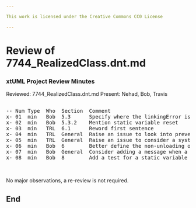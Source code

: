 ```yaml
---

This work is licensed under the Creative Commons CC0 License

---
```


# Review of 7744_RealizedClass.dnt.md   
### xtUML Project Review Minutes

Reviewed: 7744_RealizedClass.dnt.md 
Present:  Nehad, Bob, Travis

<pre>

-- Num Type  Who  Section  Comment
x- 01  min   Bob  5.3      Specify where the linkingError is defined   
x- 02  min   Bob  5.3.2    Mention static variable reset
x- 03  min   TRL  6.1      Reword first sentence
x- 04  min   TRL  General  Raise an issue to look into preventing launching partial models
x- 05  min   TRL  General  Raise an issue to consider a system wide launch rather than project based
x- 06  min   Bob  6        Better define the non-unloading of the class loader
x- 07  min   Bob  General  Consider adding a message when a project is terminated and unloaded with left behind data
x- 08  min   Bob  8        Add a test for a static variable in project B, terminate B and have project A increment.


</pre>
   
No major observations, a re-review is not required.


End
---
